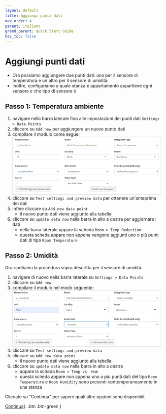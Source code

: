 ```yaml
---
layout: default
title: Aggiungi punti dati
nav_order: 4
parent: Italiano
grand_parent: Quick Start Guide
has_toc: false
---
```


# Aggiungi punti dati
- Ora possiamo aggiungere due punti dati: uno per il sensore di temperatura e un altro per il sensore di umidità
- Inoltre, configuriamo a quale stanza e appartamento appartiene ogni sensore e che tipo di sensore è

## Passo 1: Temperatura ambiente
1. navigare nella barra laterale fino alle impostazioni dei punti dati `Settings > Data Points`
1. cliccare su `Add new` per aggiungere un nuovo punto dati
1. compilare il modulo come segue:<br>
   <img src="https://raw.githubusercontent.com/hslu-ige-laes/lcm/master/docs/assets/images/settingsDataPoints_01.PNG" style="border:1px solid lightgrey"/>
1. cliccare su `Test settings and preview data` per ottenere un'anteprima dei dati
1. infine cliccare su `Add new data point`
   - il nuovo punto dati viene aggiunto alla tabella
1. cliccare su `update data now` nella barra in alto a destra per aggiornare i dati
   - nella barra laterale appare la scheda `Room > Temp Reduction`
   - questa scheda appare non appena vengono aggiunti uno o più punti dati di tipo `Room Temperature`

## Passo 2: Umidità
Ora ripetiamo la procedura sopra descritta per il sensore di umidità.

1. navigare di nuovo nella barra laterale su `Settings > Data Points`
1. cliccare su `Add new`
1. compilare il modulo nel modo seguente:<br>
   <img src="https://raw.githubusercontent.com/hslu-ige-laes/lcm/master/docs/assets/images/settingsDataPoints_02.PNG" style="border:1px solid lightgrey"/>
1. cliccare su `Test settings and preview data`
1. cliccare su `Add new data point`
   - il nuovo punto dati viene aggiunto alla tabella
1. cliccare su `update data now` nella barra in alto a destra
   - appare la scheda `Room > Temp vs. Hum`
   - questa scheda appare non appena uno o più punti dati del tipo `Room Temperature` e `Room Humidity` sono presenti contemporaneamente in una stanza

Cliccate su "Continua" per sapere quali altre opzioni sono disponibili.

[Continua](https://hslu-ige-laes.github.io/lcm/docs/quickStartGuide/it/whatsNext/){: .btn .btn-green }

